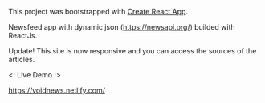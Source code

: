 This project was bootstrapped with [Create React App](https://github.com/facebook/create-react-app).

Newsfeed app with dynamic json (https://newsapi.org/) builded with ReactJs.

Update!
This site is now responsive and you can access the sources of the articles.

<:                  Live Demo                      :>

https://voidnews.netlify.com/


